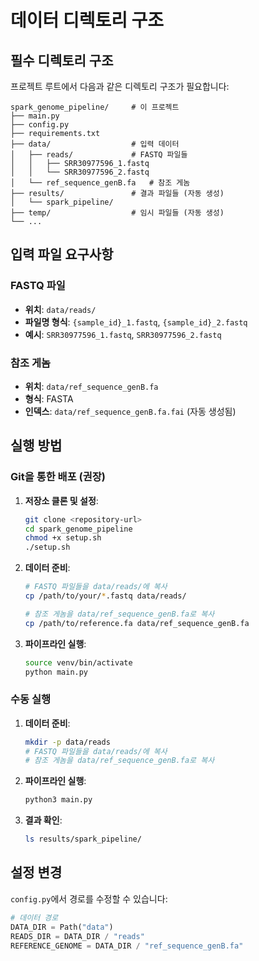 # 데이터 디렉토리 구조

## 필수 디렉토리 구조

프로젝트 루트에서 다음과 같은 디렉토리 구조가 필요합니다:

```
spark_genome_pipeline/     # 이 프로젝트
├── main.py
├── config.py
├── requirements.txt
├── data/                  # 입력 데이터
│   ├── reads/             # FASTQ 파일들
│   │   ├── SRR30977596_1.fastq
│   │   └── SRR30977596_2.fastq
│   └── ref_sequence_genB.fa   # 참조 게놈
├── results/               # 결과 파일들 (자동 생성)
│   └── spark_pipeline/
├── temp/                  # 임시 파일들 (자동 생성)
└── ...
```

## 입력 파일 요구사항

### FASTQ 파일
- **위치**: `data/reads/`
- **파일명 형식**: `{sample_id}_1.fastq`, `{sample_id}_2.fastq`
- **예시**: `SRR30977596_1.fastq`, `SRR30977596_2.fastq`

### 참조 게놈
- **위치**: `data/ref_sequence_genB.fa`
- **형식**: FASTA
- **인덱스**: `data/ref_sequence_genB.fa.fai` (자동 생성됨)

## 실행 방법

### Git을 통한 배포 (권장)

1. **저장소 클론 및 설정**:
   ```bash
   git clone <repository-url>
   cd spark_genome_pipeline
   chmod +x setup.sh
   ./setup.sh
   ```

2. **데이터 준비**:
   ```bash
   # FASTQ 파일들을 data/reads/에 복사
   cp /path/to/your/*.fastq data/reads/
   
   # 참조 게놈을 data/ref_sequence_genB.fa로 복사
   cp /path/to/reference.fa data/ref_sequence_genB.fa
   ```

3. **파이프라인 실행**:
   ```bash
   source venv/bin/activate
   python main.py
   ```

### 수동 실행

1. **데이터 준비**:
   ```bash
   mkdir -p data/reads
   # FASTQ 파일들을 data/reads/에 복사
   # 참조 게놈을 data/ref_sequence_genB.fa로 복사
   ```

2. **파이프라인 실행**:
   ```bash
   python3 main.py
   ```

3. **결과 확인**:
   ```bash
   ls results/spark_pipeline/
   ```

## 설정 변경

`config.py`에서 경로를 수정할 수 있습니다:

```python
# 데이터 경로
DATA_DIR = Path("data")
READS_DIR = DATA_DIR / "reads"
REFERENCE_GENOME = DATA_DIR / "ref_sequence_genB.fa"
```
